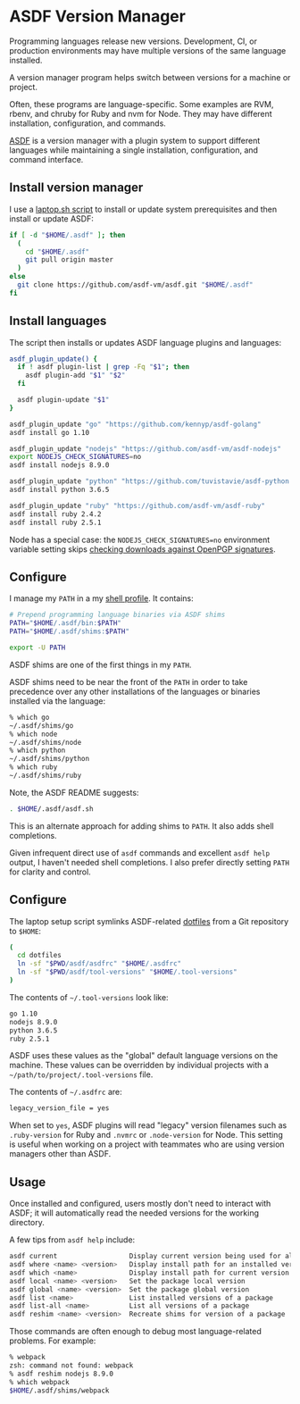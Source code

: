 # ASDF Version Manager

Programming languages release new versions.
Development, CI, or production environments may have
multiple versions of the same language installed.

A version manager program helps switch between versions
for a machine or project.

Often, these programs are language-specific.
Some examples are RVM, rbenv, and chruby for Ruby and nvm for Node.
They may have different installation, configuration, and commands.

[ASDF](https://github.com/asdf-vm/asdf) is a version manager
with a plugin system to support different languages while maintaining
a single installation, configuration, and command interface.

## Install version manager

I use a [laptop.sh script](laptop-sh)
to install or update system prerequisites
and then install or update ASDF:

```bash
if [ -d "$HOME/.asdf" ]; then
  (
    cd "$HOME/.asdf"
    git pull origin master
  )
else
  git clone https://github.com/asdf-vm/asdf.git "$HOME/.asdf"
fi
```

## Install languages

The script then installs or updates ASDF language plugins and languages:

```bash
asdf_plugin_update() {
  if ! asdf plugin-list | grep -Fq "$1"; then
    asdf plugin-add "$1" "$2"
  fi

  asdf plugin-update "$1"
}

asdf_plugin_update "go" "https://github.com/kennyp/asdf-golang"
asdf install go 1.10

asdf_plugin_update "nodejs" "https://github.com/asdf-vm/asdf-nodejs"
export NODEJS_CHECK_SIGNATURES=no
asdf install nodejs 8.9.0

asdf_plugin_update "python" "https://github.com/tuvistavie/asdf-python.git"
asdf install python 3.6.5

asdf_plugin_update "ruby" "https://github.com/asdf-vm/asdf-ruby"
asdf install ruby 2.4.2
asdf install ruby 2.5.1
```

Node has a special case:
the `NODEJS_CHECK_SIGNATURES=no` environment variable setting
skips [checking downloads against OpenPGP signatures][nodeuse].

[nodeuse]: https://github.com/asdf-vm/asdf-nodejs#use

## Configure

I manage my `PATH` in a my [shell profile][zshrc].
It contains:

[zshrc]: https://github.com/statusok/statusok/blob/master/dotfiles/shell/zshrc

```zsh
# Prepend programming language binaries via ASDF shims
PATH="$HOME/.asdf/bin:$PATH"
PATH="$HOME/.asdf/shims:$PATH"

export -U PATH
```

ASDF shims are one of the first things in my `PATH`.

ASDF shims need to be near the front of the `PATH`
in order to take precedence over any other installations
of the languages or binaries installed via the language:

```bash
% which go
~/.asdf/shims/go
% which node
~/.asdf/shims/node
% which python
~/.asdf/shims/python
% which ruby
~/.asdf/shims/ruby
```

Note, the ASDF README suggests:

```bash
. $HOME/.asdf/asdf.sh
```

This is an alternate approach for adding shims to `PATH`.
It also adds shell completions.

Given infrequent direct use of `asdf` commands
and excellent `asdf help` output,
I haven't needed shell completions.
I also prefer directly setting `PATH` for clarity and control.

## Configure

The laptop setup script symlinks ASDF-related [dotfiles]
from a Git repository to `$HOME`:

[dotfiles]: https://github.com/statusok/statusok/tree/master/dotfiles

```bash
(
  cd dotfiles
  ln -sf "$PWD/asdf/asdfrc" "$HOME/.asdfrc"
  ln -sf "$PWD/asdf/tool-versions" "$HOME/.tool-versions"
)
```

The contents of `~/.tool-versions` look like:

```bash
go 1.10
nodejs 8.9.0
python 3.6.5
ruby 2.5.1
```

ASDF uses these values as the "global" default language versions
on the machine. These values can be overridden by individual
projects with a `~/path/to/project/.tool-versions` file.

The contents of `~/.asdfrc` are:

```bash
legacy_version_file = yes
```

When set to `yes`, ASDF plugins will read "legacy" version filenames
such as `.ruby-version` for Ruby and `.nvmrc` or `.node-version` for Node.
This setting is useful when working on a project with teammates
who are using version managers other than ASDF.

## Usage

Once installed and configured,
users mostly don't need to interact with ASDF;
it will automatically read the needed versions for the working directory.

A few tips from `asdf help` include:

```bash
asdf current                  Display current version being used for all packages
asdf where <name> <version>   Display install path for an installed version
asdf which <name>             Display install path for current version
asdf local <name> <version>   Set the package local version
asdf global <name> <version>  Set the package global version
asdf list <name>              List installed versions of a package
asdf list-all <name>          List all versions of a package
asdf reshim <name> <version>  Recreate shims for version of a package
```

Those commands are often enough to debug most language-related problems.
For example:

```bash
% webpack
zsh: command not found: webpack
% asdf reshim nodejs 8.9.0
% which webpack
$HOME/.asdf/shims/webpack
```
